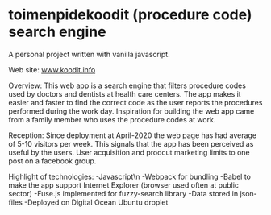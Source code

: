﻿# toimenpidekoodit (procedure code) search engine

A personal project written with vanilla javascript.

Web site: www.koodit.info

Overview:
  This web app is a search engine that filters procedure codes used by doctors and dentists at health care centers. The app makes it easier and faster to find the correct code as the user reports the procedures performed during the work day. Inspiration for building the web app came from a family member who uses the procedure codes at work.
 
Reception:
  Since deployment at April-2020 the web page has had average of 5-10 visitors per week. This signals that the app has been perceived as useful by the users. User acquisition and prodcut marketing limits to one post on a facebook group. 

Highlight of technologies:
  -Javascript\n
  -Webpack for bundling
  -Babel to make the app support Internet Explorer (browser used often at public sector)
  -Fuse.js implemented for fuzzy-search library
  -Data stored in json-files
  -Deployed on Digital Ocean Ubuntu droplet
